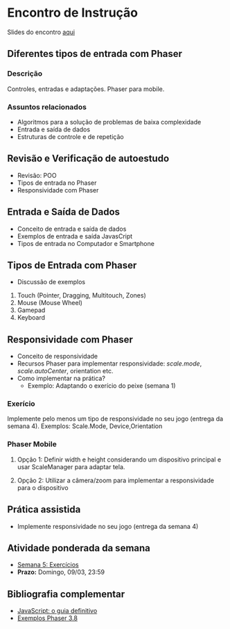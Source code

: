 # Encontro de Instrução
Slides do encontro [aqui](https://docs.google.com/presentation/d/17PjlV01OmYr6470pGDUrm-RzwhX-BCpEB4doDFzAsHI/edit?usp=sharing)

## Diferentes tipos de entrada com Phaser

### Descrição
Controles, entradas e adaptações. Phaser para mobile.

### Assuntos relacionados
- Algoritmos para a solução de problemas de baixa complexidade
- Entrada e saída de dados
- Estruturas de controle e de repetição


## Revisão e Verificação de autoestudo
- Revisão: POO
- Tipos de entrada no Phaser
- Responsividade com Phaser

## Entrada e Saída de Dados
- Conceito de entrada e saída de dados
- Exemplos de entrada e saída JavasCript
- Tipos de entrada no Computador e Smartphone

## Tipos de Entrada com Phaser
- Discussão de exemplos
1. Touch (Pointer, Dragging, Multitouch, Zones)
2. Mouse (Mouse Wheel)
3. Gamepad
4. Keyboard


## Responsividade com Phaser
- Conceito de responsividade
- Recursos Phaser para implementar responsividade: _scale.mode_, _scale.autoCenter_, orientation etc.
- Como implementar na prática?
  - Exemplo: Adaptando o exerício do peixe (semana 1)

### Exerício
Implemente pelo menos um tipo de responsividade no seu jogo (entrega da semana 4). Exemplos: Scale.Mode, Device,Orientation

### Phaser Mobile
1. Opção 1: Definir width e  height considerando um dispositivo principal e usar ScaleManager para adaptar tela.

2. Opção 2: Utilizar a câmera/zoom para implementar a responsividade para o dispositivo


## Prática assistida
- Implemente responsividade no seu jogo (entrega da semana 4)

## Atividade ponderada da semana
- [Semana 5: Exercícios](https://github.com/InteliContent/M1/tree/main/Semana_05/Exercicios)
- **Prazo:** Domingo, 09/03, 23:59


## Bibliografia complementar
- [JavaScript: o guia definitivo](https://integrada.minhabiblioteca.com.br/#/books/9788565837484/)
- [Exemplos Phaser 3.8](https://labs.phaser.io/index.html)

